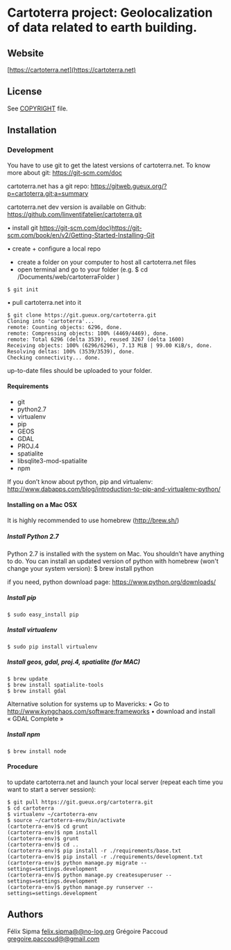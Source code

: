 # Cartoterra project: Geolocalization of data related to earth building.

## Website

[https://cartoterra.net](https://cartoterra.net)

## License

See [COPYRIGHT](COPYRIGHT) file.

## Installation

### Development
You have to use git to get the latest versions of cartoterra.net. To know more about git:
https://git-scm.com/doc

cartoterra.net has a git repo:
https://gitweb.gueux.org/?p=cartoterra.git;a=summary

cartoterra.net dev version is available on Github:
https://github.com/linventifatelier/cartoterra.git

• install git
https://git-scm.com/doc)https://git-scm.com/book/en/v2/Getting-Started-Installing-Git

• create + configure a local repo
- create a folder on your computer to host all cartoterra.net files
- open terminal and go to your folder (e.g. $ cd /Documents/web/cartoterraFolder )

```shell
$ git init 
```

• pull cartoterra.net into it

```shell
$ git clone https://git.gueux.org/cartoterra.git 
Cloning into 'cartoterra'...
remote: Counting objects: 6296, done.
remote: Compressing objects: 100% (4469/4469), done.
remote: Total 6296 (delta 3539), reused 3267 (delta 1600)
Receiving objects: 100% (6296/6296), 7.13 MiB | 99.00 KiB/s, done.
Resolving deltas: 100% (3539/3539), done.
Checking connectivity... done.
```

up-to-date files should be uploaded to your folder.


#### Requirements

- git
- python2.7
- virtualenv
- pip
- GEOS
- GDAL
- PROJ.4
- spatialite
- libsqlite3-mod-spatialite
- npm

If you don’t know about python, pip and virtualenv:
http://www.dabapps.com/blog/introduction-to-pip-and-virtualenv-python/

#### Installing on a Mac OSX

It is highly recommended to use homebrew (http://brew.sh/)

##### Install Python 2.7

Python 2.7 is installed with the system on Mac. You shouldn’t have anything to do.
You can install an updated version of python with homebrew (won't change your system version):
$ brew install python

if you need, python download page:
https://www.python.org/downloads/

##### Install pip

```shell
$ sudo easy_install pip 
```

##### Install virtualenv

```shell
$ sudo pip install virtualenv 
```

##### Install geos, gdal, proj.4, spatialite (for MAC)

```shell
$ brew update
$ brew install spatialite-tools
$ brew install gdal
```

Alternative solution for systems up to Mavericks:
• Go to http://www.kyngchaos.com/software:frameworks
• download and install « GDAL Complete »

##### Install npm

```shell
$ brew install node
```

#### Procedure

to update cartoterra.net and launch your local server (repeat each time you want to start a server session):
```shell
$ git pull https://git.gueux.org/cartoterra.git
$ cd cartoterra
$ virtualenv ~/cartoterra-env
$ source ~/cartoterra-env/bin/activate
(cartoterra-env)$ cd grunt
(cartoterra-env)$ npm install
(cartoterra-env)$ grunt
(cartoterra-env)$ cd ..
(cartoterra-env)$ pip install -r ./requirements/base.txt
(cartoterra-env)$ pip install -r ./requirements/development.txt
(cartoterra-env)$ python manage.py migrate --settings=settings.development
(cartoterra-env)$ python manage.py createsuperuser --settings=settings.development
(cartoterra-env)$ python manage.py runserver --settings=settings.development
```
## Authors

Félix Sipma [felix.sipma@@no-log.org](mailto:felix.sipma@@no-log.org)
Grégoire Paccoud [gregoire.paccoud@@gmail.com](gregoire.paccoud@@gmail.com)
